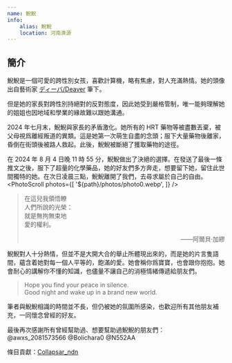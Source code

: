 ```yaml
---
name: 鯢鯢
info:
    alias: 鯢鯢
    location: 河南濟源
---
```


## 簡介

鯢鯢是一個可愛的跨性別女孩，喜歡計算機，略有焦慮，對人充滿熱情。她的頭像出自藝術家 [ディーバ/Deaver](https://twitter.com/Deaver1229) 筆下。

但是她的家長對跨性別持絕對的反對態度，因此她受到嚴格管制，唯一能夠理解她的姐姐也因地域和學業的緣故難以跟她溝通。

2024 年七月末，鯢鯢與家長的矛盾激化。她所有的 HRT 藥物等被盡數丟棄，被父母視爲離經叛道的異類。這是她第一次萌生自盡的念頭；服下大量藥物後離家，昏倒在街頭後被路人救起。此後，鯢鯢被斷絕了獲取藥物的途徑。

在 2024 年 8 月 4 日晚 11 時 55 分，鯢鯢做出了決絕的選擇。在發送了最後一條推文之後，服下了超量的化學藥品，她的好友們多方奔走，想要留下她，留住此世間獨特的她。在次日凌晨三點，鯢鯢離開了我們，去尋求屬於自己的自由。
<PhotoScroll photos={[ '${path}/photos/photo0.webp', ]} />

> 在這兒我領悟瞭  
> 人們所說的光榮：  
> 就是無拘無束地  
> 愛的權利。  
> <p style="text-align: right;">——阿爾貝·加繆</p>

鯢鯢對人十分熱情，但並不是大開大合的舉止所體現出來的，而是她的片言隻語間，蘊含着她對每一個人平等的，飽滿的愛。她會稱你爲寶寶，也會跟你抱抱。她會耐心的講解你不懂的知識，也儘量不讓自己的消極情緒傳遞給朋友們。

> Hope you find your peace in silence.  
> Good night and wake up in a brand new world.  

筆者與鯢鯢相識的時間並不長，但仍被她的氛圍所感染，也歡迎所有其他朋友補充，一同懷念曾經的好友。

最後再次感謝所有曾經幫助過、想要幫助過鯢鯢的朋友們： @awxs_2081573566 @Bolichara0 @N552AA

條目貢獻：[Collapsar_ndn](https://twitter.com/Collapsar_ndn)
